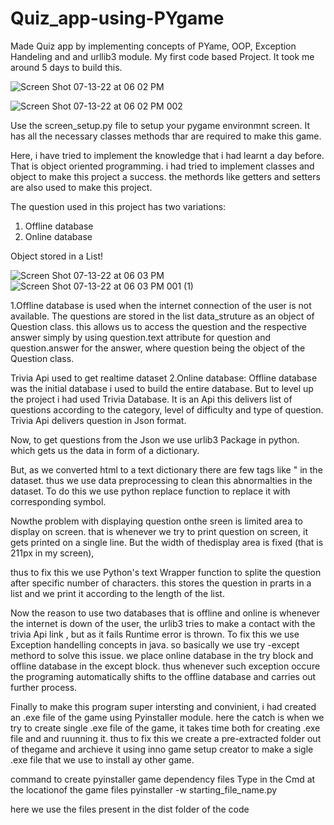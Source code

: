 # Quiz_app-using-PYgame
Made Quiz app by implementing concepts of PYame, OOP, Exception Handeling and and urllib3 module.
My first code based Project.
It took me around 5 days to build this.


![Screen Shot 07-13-22 at 06 02 PM](https://user-images.githubusercontent.com/100014146/178735622-e78aa352-904b-4583-9a8e-4fcb92b49e27.jpg)

![Screen Shot 07-13-22 at 06 02 PM 002](https://user-images.githubusercontent.com/100014146/178735701-8687081a-7320-4b4e-8941-0af5dec08e94.jpg)


Use the screen_setup.py file to setup your pygame environmnt screen. It has all the necessary classes methods thar are required to make this game.

Here, i have tried to implement the knowledge that i had learnt a day before. That is object oriented programming. i had tried to implement classes and object to make this project a success. the methords like getters and setters are also used to make this project.



The question used in this project has two variations:
1.  Offline database
2.  Online database

Object stored in a List!

![Screen Shot 07-13-22 at 06 03 PM](https://user-images.githubusercontent.com/100014146/178735757-5c0872e6-c8f7-4031-a870-c5316c9995f2.jpg)
![Screen Shot 07-13-22 at 06 03 PM 001 (1)](https://user-images.githubusercontent.com/100014146/178735824-1f6d317c-7fae-402f-bce4-835da8e6906e.jpg)

1.Offline database is used when the internet connection of the user is not available. The questions are stored in the list data_struture as an object of Question class.
this allows us to access the question and the respective answer simply by using
question.text attribute for question and 
question.answer for the answer,
where question being the object of the Question class.

Trivia Api used to get realtime dataset
2.Online database: Offline database was the initial database i used to build the entire database. But to level up the project i had used Trivia Database. It is an Api this delivers list of questions according to the category, level of difficulty and type of question. Trivia Api delivers question in Json format.

Now, to get questions from the Json we use urlib3 Package in python. which gets us the data in form of a dictionary.

But, as we converted html to a text dictionary there are few tags like &quot; in the dataset.
thus we use data preprocessing to clean this abnormalties in the dataset. To do this we use python replace function to replace it with corresponding symbol.



Nowthe problem with displaying question onthe sreen is limited area to display on screen. that is whenever we try to print question on screen, it gets printed on a single line. But the width of thedisplay area is fixed (that is 211px in my screen), 

thus to fix this  we use Python's text Wrapper function to splite the question after specific number of characters. this stores the question in prarts in a list and we print it according to the length of the list.


Now the reason to use two databases that is offline and online is whenever the internet is down of the user, the urlib3 tries to make a contact with the trivia Api link , but as it fails Runtime error is thrown. 
To fix this we use Exception handelling concepts in java. so basically we use try -except methord to solve this issue. we place online database in the  try block and offline database in the except block. thus whenever such exception occure the programing automatically shifts to the offline database and carries out further process.





Finally to make this program super intersting and convinient, i had created an .exe file of the game using Pyinstaller module.
here the catch is when we try to create single .exe file of the game, it takes time both for creating .exe file and and ruunning it. thus to fix this we create a pre-extracted folder out of thegame  and archieve it using inno game setup creator to make a sigle .exe file that we use to install ay other game.

command to create pyinstaller game dependency files
    Type in the Cmd at the locationof the game files
    pyinstaller -w starting_file_name.py
    
here we use the files present in the dist folder of the code





